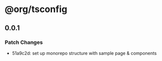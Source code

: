 # @org/tsconfig

## 0.0.1

### Patch Changes

- 51a9c2d: set up monorepo structure with sample page & components
